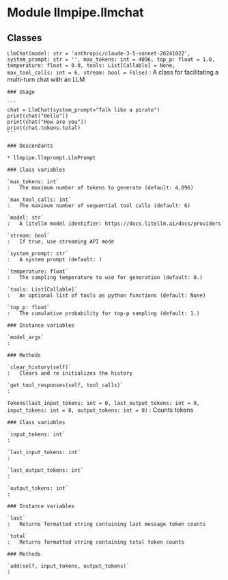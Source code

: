Module llmpipe.llmchat
======================

Classes
-------

`LlmChat(model: str = 'anthropic/claude-3-5-sonnet-20241022', system_prompt: str = '', max_tokens: int = 4096, top_p: float = 1.0, temperature: float = 0.0, tools: List[Callable] = None, max_tool_calls: int = 6, stream: bool = False)`
:   A class for facilitating a multi-turn chat with an LLM
    
    ### Usage
    
    ```
    chat = LlmChat(system_prompt="Talk like a pirate")
    print(chat("Hello"))
    print(chat("How are you"))
    print(chat.tokens.total)
    ```

    ### Descendants

    * llmpipe.llmprompt.LlmPrompt

    ### Class variables

    `max_tokens: int`
    :   The maximum number of tokens to generate (default: 4,096)

    `max_tool_calls: int`
    :   The maximum number of sequential tool calls (default: 6)

    `model: str`
    :   A litellm model identifier: https://docs.litellm.ai/docs/providers

    `stream: bool`
    :   If true, use streaming API mode

    `system_prompt: str`
    :   A system prompt (default: )

    `temperature: float`
    :   The sampling temperature to use for generation (default: 0.)

    `tools: List[Callable]`
    :   An optional list of tools as python functions (default: None)

    `top_p: float`
    :   The cumulative probability for top-p sampling (default: 1.)

    ### Instance variables

    `model_args`
    :

    ### Methods

    `clear_history(self)`
    :   Clears and re initializes the history

    `get_tool_responses(self, tool_calls)`
    :

`Tokens(last_input_tokens: int = 0, last_output_tokens: int = 0, input_tokens: int = 0, output_tokens: int = 0)`
:   Counts tokens

    ### Class variables

    `input_tokens: int`
    :

    `last_input_tokens: int`
    :

    `last_output_tokens: int`
    :

    `output_tokens: int`
    :

    ### Instance variables

    `last`
    :   Returns formatted string containing last message token counts

    `total`
    :   Returns formatted string containing total token counts

    ### Methods

    `add(self, input_tokens, output_tokens)`
    :